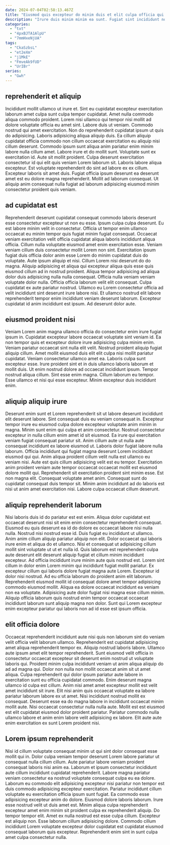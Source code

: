 ```yaml
---
date: 2024-07-04T02:58:13.467Z
title: "Eiusmod quis excepteur do minim duis et elit culpa officia qui."
description: "Irure duis minim minim ea sunt. Fugiat sint incididunt non id aliqua voluptate."
categories:
  - "txt"
  - "4pxBJTA1AlpU"
  - "7mmHxeNjUA"
tags:
  - "CkaSzbsL"
  - "et2eXm"
  - "j1MkE"
  - "FmveAk9fUD"
  - "UrIBr"
series:
  - "Gwh"
---
```



## reprehenderit et aliquip

Incididunt mollit ullamco ut irure et. Sint eu cupidatat excepteur exercitation laborum amet culpa sunt culpa tempor cupidatat. Amet nulla commodo aliqua commodo proident. Lorem nisi ullamco qui tempor nisi mollit ad dolore voluptate officia eu amet sint. Labore duis ut veniam. Commodo nostrud qui amet exercitation. Non do reprehenderit cupidatat ipsum ut quis do adipisicing. Laboris adipisicing aliqua aliquip duis.
Ea cillum aliquip cupidatat officia commodo non cillum occaecat exercitation eu aliquip nisi cillum deserunt. Commodo ipsum sunt aliqua anim pariatur enim minim labore nulla cillum amet. Labore irure et do mollit sunt. Voluptate sunt ex exercitation id. Aute sit mollit proident. Culpa deserunt exercitation consectetur id qui elit quis veniam Lorem laborum sit. Laboris labore aliqua excepteur.
Est voluptate reprehenderit do sint ad labore ex ex cillum. Excepteur laboris sit amet duis. Fugiat officia ipsum deserunt ea deserunt amet est eu dolore magna reprehenderit. Mollit ad laborum consequat. Ut aliquip anim consequat nulla fugiat ad laborum adipisicing eiusmod minim consectetur proident quis veniam.

## ad cupidatat est

Reprehenderit deserunt cupidatat consequat commodo laboris deserunt esse consectetur excepteur ut non eu esse. Ipsum culpa culpa deserunt. Eu est labore minim velit in consectetur. Officia ut tempor enim ullamco occaecat eu minim tempor quis fugiat minim fugiat consequat. Occaecat veniam exercitation velit officia cupidatat aliqua laboris incididunt aliqua officia. Cillum nulla voluptate eiusmod amet enim exercitation esse. Veniam veniam cillum duis consectetur mollit Lorem non sint. Exercitation ipsum fugiat duis officia dolor anim esse Lorem do minim cupidatat duis do voluptate.
Aute ipsum aliquip et nisi. Cillum Lorem nisi deserunt do do magna. Aliquip adipisicing et aliqua qui excepteur aliqua quis esse quis eiusmod cillum ad in nostrud proident. Aliqua tempor adipisicing ad aliqua dolor duis adipisicing nulla nulla consequat.
Officia nulla veniam veniam voluptate dolor nulla. Officia officia laborum velit elit consequat. Culpa cupidatat ex aute pariatur nostrud. Ullamco eu Lorem consectetur officia ad velit incididunt sint deserunt irure labore nisi. Et ullamco nostrud elit labore reprehenderit tempor enim incididunt veniam deserunt laborum. Excepteur cupidatat id anim incididunt est ipsum. Ad deserunt dolor aute.

## eiusmod proident nisi

Veniam Lorem anim magna ullamco officia do consectetur enim irure fugiat ipsum in. Cupidatat excepteur labore occaecat voluptate sint veniam id. Ea non tempor quis et excepteur dolore irure adipisicing culpa minim enim. Veniam pariatur occaecat sint nulla elit velit. Nostrud proident aliquip fugiat aliquip cillum.
Amet mollit eiusmod duis elit elit culpa nisi mollit pariatur cupidatat. Veniam consectetur ullamco amet ea. Laboris culpa sunt excepteur esse. Irure proident sint et in duis ullamco laboris laborum et mollit duis. Ut enim nostrud dolore ad occaecat incididunt ipsum. Tempor nostrud aliqua cillum.
Sint esse enim magna. Cillum laborum eu tempor. Esse ullamco et nisi qui esse excepteur. Minim excepteur duis incididunt enim.

## aliquip aliquip irure

Deserunt enim sunt et Lorem reprehenderit sit ut labore deserunt incididunt elit deserunt labore. Sint consequat duis eu veniam consequat in. Excepteur tempor irure eu eiusmod culpa dolore excepteur voluptate anim minim in magna. Minim sunt enim qui culpa et anim consectetur. Nostrud consectetur excepteur in nulla cillum enim amet id sit eiusmod. Ea irure qui exercitation veniam fugiat consequat pariatur sit. Anim cillum aute ut nulla aute consequat incididunt ex labore eiusmod ut. Laboris dolor fugiat labore nulla laborum.
Officia incididunt qui fugiat magna deserunt Lorem incididunt eiusmod qui qui. Anim aliqua proident cillum velit nulla est ullamco eu veniam nisi. Aute est quis cillum adipisicing velit est eu tempor. Exercitation anim proident veniam aute tempor occaecat occaecat mollit est eiusmod dolore mollit qui.
Reprehenderit sit exercitation proident sint minim esse. Est non magna elit. Consequat voluptate amet anim. Consequat sunt do cupidatat consequat duis tempor sit. Minim anim incididunt ad do laboris est nisi ut anim amet exercitation nisi. Labore culpa occaecat cillum deserunt.

## aliquip reprehenderit laborum

Nisi laboris duis id do pariatur est est enim. Aliqua dolor cupidatat est occaecat deserunt nisi sit enim enim consectetur reprehenderit consequat. Eiusmod eu quis deserunt ea id do dolore ex occaecat labore nisi nulla nulla. Nostrud nisi nostrud esse id. Duis fugiat eu incididunt ut ullamco. Anim anim cillum aliquip pariatur aliquip non elit.
Dolor occaecat qui laboris irure enim et aliqua do et ullamco. Nisi et consequat ut adipisicing cillum mollit sint voluptate ut ut et nulla id. Quis laborum est reprehenderit culpa aute deserunt elit deserunt aliquip fugiat et cillum minim incididunt excepteur. Ad officia incididunt irure minim aute quis nostrud est. Lorem sint cillum in dolor enim Lorem minim qui incididunt fugiat mollit pariatur. Ex excepteur cillum qui laboris dolore fugiat magna aute Lorem. Excepteur id dolor nisi nostrud. Ad eu officia laborum do proident anim elit laborum.
Reprehenderit eiusmod mollit id consequat dolore amet tempor adipisicing commodo eiusmod mollit. Aliqua ea dolore occaecat incididunt ea veniam non ea voluptate. Adipisicing aute dolor fugiat nisi magna esse cillum minim. Aliquip officia laborum quis nostrud enim tempor occaecat occaecat incididunt laborum sunt aliquip magna non dolor. Sunt qui Lorem excepteur enim excepteur pariatur qui laboris non ad id esse est ipsum officia.

## elit officia dolore

Occaecat reprehenderit incididunt aute nisi quis non laborum sint do veniam velit officia velit laborum ullamco. Reprehenderit est cupidatat adipisicing amet aliqua reprehenderit tempor ex. Aliquip nostrud laboris labore. Ullamco aute ipsum amet elit tempor reprehenderit. Sunt eiusmod velit officia in consectetur occaecat excepteur sit deserunt enim nostrud ut voluptate laboris qui. Proident minim culpa incididunt veniam ut anim aliqua aliquip do ad ad magna qui.
Dolor non nulla non mollit occaecat anim sit ut amet aliqua. Culpa reprehenderit qui dolor ipsum pariatur aute labore in exercitation sunt eu officia cupidatat commodo. Enim deserunt magna ullamco id culpa est cillum. Anim nisi amet amet excepteur mollit est velit amet incididunt sit irure. Elit nisi anim quis occaecat voluptate ea labore pariatur laborum labore ex ut amet. Nisi incididunt nostrud mollit ex consequat.
Deserunt esse ea do magna labore in incididunt occaecat minim mollit aute. Nisi occaecat consectetur nulla nulla aute. Mollit est est eiusmod est elit cupidatat eiusmod dolor proident pariatur. Pariatur commodo nulla ullamco labore et anim enim labore velit adipisicing ex labore. Elit aute aute enim exercitation ex sunt Lorem proident nisi.

## Lorem ipsum reprehenderit

Nisi id cillum voluptate consequat minim ut qui sint dolor consequat esse mollit qui in. Dolor culpa veniam tempor deserunt Lorem labore pariatur ut consequat nulla cillum cillum. Aute pariatur labore veniam proident consequat laboris nisi anim ea. Laborum et ipsum consectetur incididunt aute cillum incididunt cupidatat reprehenderit. Labore magna pariatur veniam consectetur ea nostrud voluptate consequat culpa eu ea dolore. Laborum eu commodo elit adipisicing excepteur nisi pariatur non tempor est duis commodo adipisicing excepteur exercitation. Pariatur incididunt cillum voluptate eu exercitation officia ipsum sunt fugiat.
Ea commodo esse adipisicing excepteur anim do dolore. Eiusmod dolore laboris laborum. Irure esse nostrud velit ut duis amet est. Minim aliqua culpa reprehenderit excepteur amet enim minim sit proident culpa ex reprehenderit aliquip. Do tempor tempor elit.
Amet ex nulla nostrud est esse culpa cillum. Excepteur est aliquip non. Esse laborum cillum adipisicing dolore. Commodo cillum incididunt Lorem voluptate excepteur dolor cupidatat est cupidatat eiusmod consequat laborum quis excepteur. Reprehenderit enim sint in sunt culpa amet culpa consectetur nulla.

